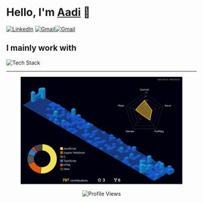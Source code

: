# Hello, I'm <a href="https://www.aadijoshi.com">Aadi</a> 👋
  
<a href="https://www.linkedin.com/in/aadijoshi-india"><img src="https://skillicons.dev/icons?i=linkedin" alt="LinkedIn" width="40" /></a> <a href="mailto:toaadijoshi@gmail.com"><img src="https://skillicons.dev/icons?i=gmail" alt="Gmail" width="40" /></a><a href="mailto:toaadijoshi@gmail.com"><img src="https://skillicons.dev/icons?i=website" alt="Gmail" width="40" /></a>


  
  ## I mainly work with
  
  <img src="https://skillicons.dev/icons?i=cpp,tensorflow,pytorch,mongodb,react,nodejs,tailwind,kali,flutter,blender" alt="Tech Stack" />
<hr>

  <div align="center">
<!--   <img src="https://github-readme-stats.vercel.app/api?username=aadi-joshi&show_icons=true&theme=react&bg_color=151515&border_color=3a3a3a&title_color=61dbfb&text_color=c9cacc&icon_color=8cc84b" alt="GitHub Stats" /> -->

  <img src="./profile-3d-contrib/profile-night-view.svg" alt="3D Contribution Graph" width="85%" />

  ![Profile Views](https://komarev.com/ghpvc/?username=aadi-joshi&style=flat-square&color=8cc84b)
</div>
